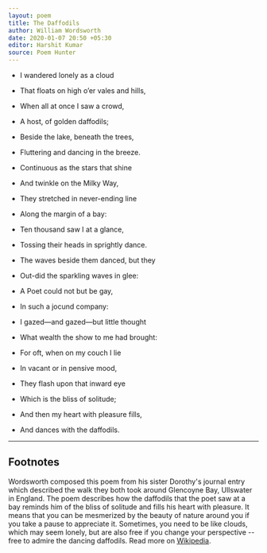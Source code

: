 ```yaml
---
layout: poem
title: The Daffodils
author: William Wordsworth
date: 2020-01-07 20:50 +05:30
editor: Harshit Kumar
source: Poem Hunter
---
```


- I wandered lonely as a cloud
- That floats on high o’er vales and hills,
- When all at once I saw a crowd,
- A host, of golden daffodils;
- Beside the lake, beneath the trees,
- Fluttering and dancing in the breeze.

- Continuous as the stars that shine
- And twinkle on the Milky Way,
- They stretched in never-ending line
- Along the margin of a bay:
- Ten thousand saw I at a glance,
- Tossing their heads in sprightly dance.

- The waves beside them danced, but they
- Out-did the sparkling waves in glee:
- A Poet could not but be gay,
- In such a jocund company:
- I gazed—and gazed—but little thought
- What wealth the show to me had brought:

- For oft, when on my couch I lie
- In vacant or in pensive mood,
- They flash upon that inward eye
- Which is the bliss of solitude;
- And then my heart with pleasure fills,
- And dances with the daffodils.

---

## Footnotes

Wordsworth composed this poem from his sister Dorothy's journal entry which described the walk they both took around Glencoyne Bay, Ullswater in England. The poem describes how the daffodils that the poet saw at a bay reminds him of the bliss of solitude and fills his heart with pleasure. It means that you can be mesmerized by the beauty of nature around you if you take a pause to appreciate it. Sometimes, you need to be like clouds, which may seem lonely, but are also free if you change your perspective -- free to admire the dancing daffodils.  Read more on [Wikipedia](https://en.wikipedia.org/wiki/I_Wandered_Lonely_as_a_Cloud).
